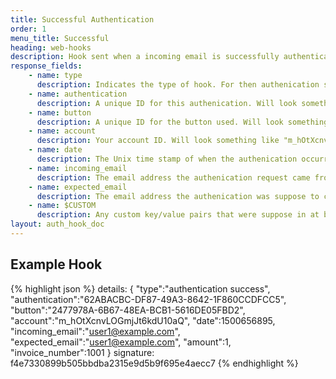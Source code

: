 ```yaml
---
title: Successful Authentication
order: 1
menu_title: Successful
heading: web-hooks
description: Hook sent when a incoming email is successfully authenticated.
response_fields:
    - name: type
      description: Indicates the type of hook. For then authenication successful hook, it's always "authentication success". 
    - name: authentication
      description: A unique ID for this authenication. Will look something like "62ABACBC-DF87-49A3-8642-1F860CCDFCC5".
    - name: button
      description: A unique ID for the button used. Will look something like "2477978A-6B67-48EA-BCB1-5616DE05FBD2".    
    - name: account
      description: Your account ID. Will look something like "m_hOtXcnvLOGmjJt6kdU10aQ".
    - name: date
      description: The Unix time stamp of when the authenication occurred. 
    - name: incoming_email
      description: The email address the authenication request came from. 
    - name: expected_email
      description: The email address the authenication was suppose to come from (if it was provided when the button was created).
    - name: $CUSTOM
      description: Any custom key/value pairs that were suppose in at button creation will be included here. 
layout: auth_hook_doc
---
```


## Example Hook
{% highlight json %}
  details: 
  {
    "type":"authentication success",
    "authentication":"62ABACBC-DF87-49A3-8642-1F860CCDFCC5",
    "button":"2477978A-6B67-48EA-BCB1-5616DE05FBD2",
    "account":"m_hOtXcnvLOGmjJt6kdU10aQ",
    "date":1500656895,
    "incoming_email":"user1@example.com",
    "expected_email":"user1@example.com",
    "amount":1,
    "invoice_number":1001
  }
  signature: f4e7330899b505bbdba2315e9d5b9f695e4aecc7
{% endhighlight %}